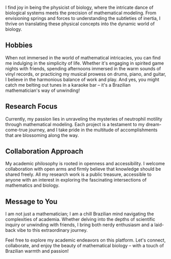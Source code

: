 I find joy in being the physicist of biology, where the intricate dance of biological systems meets the precision of mathematical modeling. From envisioning springs and forces to understanding the subtleties of inertia, I thrive on translating these physical concepts into the dynamic world of biology.

## Hobbies
When not immersed in the world of mathematical intricacies, you can find me indulging in the simplicity of life. Whether it's engaging in spirited game nights with friends, spending afternoons immersed in the warm sounds of vinyl records, or practicing my musical prowess on drums, piano, and guitar, I believe in the harmonious balance of work and play. And yes, you might catch me belting out tunes in a karaoke bar – it's a Brazilian mathematician's way of unwinding!

## Research Focus
Currently, my passion lies in unraveling the mysteries of neutrophil motility through mathematical modeling. Each project is a testament to my dream-come-true journey, and I take pride in the multitude of accomplishments that are blossoming along the way.

## Collaboration Approach
My academic philosophy is rooted in openness and accessibility. I welcome collaboration with open arms and firmly believe that knowledge should be shared freely. All my research work is a public treasure, accessible to anyone with an interest in exploring the fascinating intersections of mathematics and biology.

## Message to You
I am not just a mathematician; I am a chill Brazilian mind navigating the complexities of academia. Whether delving into the depths of scientific inquiry or unwinding with friends, I bring both nerdy enthusiasm and a laid-back vibe to this extraordinary journey.

Feel free to explore my academic endeavors on this platform. Let's connect, collaborate, and enjoy the beauty of mathematical biology – with a touch of Brazilian warmth and passion!